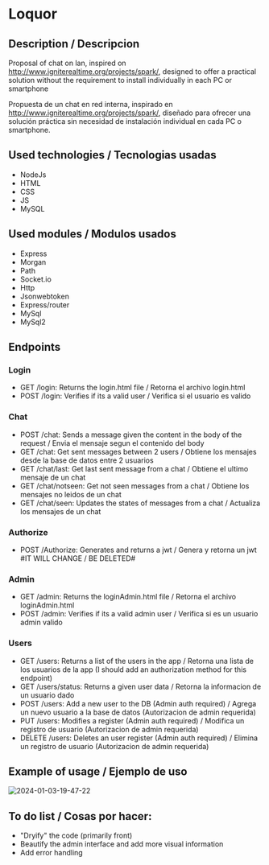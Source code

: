 # Loquor

## Description / Descripcion

Proposal of chat on lan, inspired on http://www.igniterealtime.org/projects/spark/, designed to offer a practical solution without the requirement to install individually in each PC or smartphone

Propuesta de un chat en red interna, inspirado en http://www.igniterealtime.org/projects/spark/, diseñado para ofrecer una solución práctica sin necesidad de instalación individual en cada PC o smartphone.

## Used technologies / Tecnologias usadas

- NodeJs
- HTML
- CSS
- JS
- MySQL

## Used modules / Modulos usados

- Express
- Morgan
- Path
- Socket.io
- Http
- Jsonwebtoken
- Express/router
- MySql
- MySql2

## Endpoints

### Login
- GET /login: Returns the login.html file / Retorna el archivo login.html
- POST /login: Verifies if its a valid user / Verifica si el usuario es valido
### Chat
- POST /chat: Sends a message given the content in the body of the request / Envia el mensaje segun el contenido del body
- GET /chat: Get sent messages between 2 users / Obtiene los mensajes desde la base de datos entre 2 usuarios
- GET /chat/last: Get last sent message from a chat / Obtiene el ultimo mensaje de un chat
- GET /chat/notseen: Get not seen messages from a chat / Obtiene los mensajes no leidos de un chat
- GET /chat/seen: Updates the states of messages from a chat / Actualiza los mensajes de un chat
### Authorize
- POST /Authorize: Generates and returns a jwt / Genera y retorna un jwt #IT WILL CHANGE / BE DELETED#
### Admin
- GET /admin: Returns the loginAdmin.html file / Retorna el archivo loginAdmin.html
- POST /admin: Verifies if its a valid admin user / Verifica si es un usuario admin valido
### Users
- GET /users: Returns a list of the users in the app / Retorna una lista de los usuarios de la app (I should add an authorization method for this endpoint)
- GET /users/status: Returns a given user data / Retorna la informacion de un usuario dado
- POST /users: Add a new user to the DB (Admin auth required) / Agrega un nuevo usuario a la base de datos (Autorizacion de admin requerida)
- PUT /users: Modifies a register (Admin auth required) / Modifica un registro de usuario (Autorizacion de admin requerida)
- DELETE /users: Deletes an user register (Admin auth required) / Elimina un registro de usuario (Autorizacion de admin requerida)

## Example of usage / Ejemplo de uso

![2024-01-03-19-47-22](https://github.com/JulianGonzalezLopez/loquor/assets/94023125/c0dde099-1e2a-4398-b6f5-056ad6be0e9f)


## To do list / Cosas por hacer:

- "Dryify" the code (primarily front)
-  Beautify the admin interface and add more visual information
-  Add error handling
